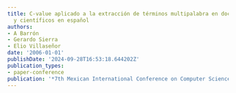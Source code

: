 ```yaml
---
title: C-value aplicado a la extracción de términos multipalabra en documentos técnicos
  y científicos en español
authors:
- A Barrón
- Gerardo Sierra
- Elio Villaseñor
date: '2006-01-01'
publishDate: '2024-09-28T16:53:18.644202Z'
publication_types:
- paper-conference
publication: '*7th Mexican International Conference on Computer Science (ENC 2006)*'
---
```

